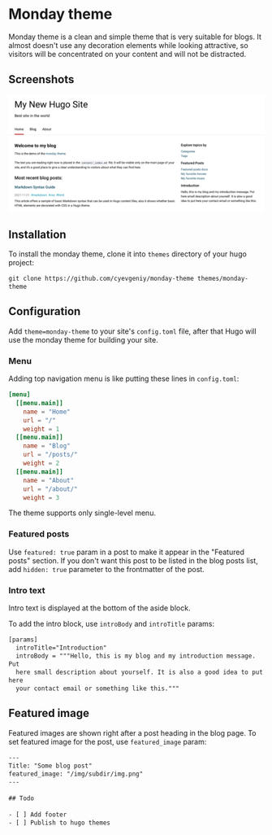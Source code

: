 # Monday theme

Monday theme is a clean and simple theme that is very suitable for blogs.
It almost doesn't use any decoration elements while looking attractive,
so visitors will be concentrated on your content and will not be distracted.

## Screenshots

![# 1](https://github.com/cyevgeniy/monday-theme/blob/master/images/tn.png)

## Installation

To install the monday theme, clone it 
into `themes` directory of your hugo project:

```
git clone https://github.com/cyevgeniy/monday-theme themes/monday-theme
```

## Configuration

Add `theme=monday-theme` to your site's `config.toml` file,
after that Hugo will use the monday theme for building your site.

### Menu

Adding top navigation menu is like putting
these lines in `config.toml`:

```toml
[menu]
  [[menu.main]]
    name = "Home"
    url = "/"
    weight = 1
  [[menu.main]]
    name = "Blog"
    url = "/posts/"
    weight = 2
  [[menu.main]]
    name = "About"
    url = "/about/"
    weight = 3
```

The theme supports only single-level menu.

### Featured posts

Use `featured: true` param in a post
to make it appear in the "Featured posts"
section. If you don't want this post to be listed in the blog posts list,
add `hidden: true` parameter to the frontmatter of the post.

### Intro text

Intro text is displayed
at the bottom of the aside block.

To add the intro block, use `introBody`
and `introTitle` params:

```
[params]
  introTitle="Introduction"
  introBody = """Hello, this is my blog and my introduction message. Put
  here small description about yourself. It is also a good idea to put here
  your contact email or something like this."""
```

## Featured image

Featured images are shown right after a post heading
in the blog page. To set featured image for the post,
use `featured_image` param:

```
---
Title: "Some blog post"
featured_image: "/img/subdir/img.png"
---

## Todo

- [ ] Add footer
- [ ] Publish to hugo themes
